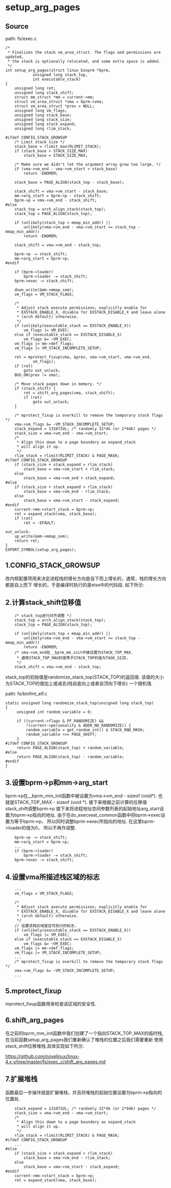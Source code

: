 setup_arg_pages
========================================

Source
----------------------------------------

path: fs/exec.c
```
/*
 * Finalizes the stack vm_area_struct. The flags and permissions are updated,
 * the stack is optionally relocated, and some extra space is added.
 */
int setup_arg_pages(struct linux_binprm *bprm,
            unsigned long stack_top,
            int executable_stack)
{
    unsigned long ret;
    unsigned long stack_shift;
    struct mm_struct *mm = current->mm;
    struct vm_area_struct *vma = bprm->vma;
    struct vm_area_struct *prev = NULL;
    unsigned long vm_flags;
    unsigned long stack_base;
    unsigned long stack_size;
    unsigned long stack_expand;
    unsigned long rlim_stack;

#ifdef CONFIG_STACK_GROWSUP
    /* Limit stack size */
    stack_base = rlimit_max(RLIMIT_STACK);
    if (stack_base > STACK_SIZE_MAX)
        stack_base = STACK_SIZE_MAX;

    /* Make sure we didn't let the argument array grow too large. */
    if (vma->vm_end - vma->vm_start > stack_base)
        return -ENOMEM;

    stack_base = PAGE_ALIGN(stack_top - stack_base);

    stack_shift = vma->vm_start - stack_base;
    mm->arg_start = bprm->p - stack_shift;
    bprm->p = vma->vm_end - stack_shift;
#else
    stack_top = arch_align_stack(stack_top);
    stack_top = PAGE_ALIGN(stack_top);

    if (unlikely(stack_top < mmap_min_addr) ||
        unlikely(vma->vm_end - vma->vm_start >= stack_top - mmap_min_addr))
        return -ENOMEM;

    stack_shift = vma->vm_end - stack_top;

    bprm->p -= stack_shift;
    mm->arg_start = bprm->p;
#endif

    if (bprm->loader)
        bprm->loader -= stack_shift;
    bprm->exec -= stack_shift;

    down_write(&mm->mmap_sem);
    vm_flags = VM_STACK_FLAGS;

    /*
     * Adjust stack execute permissions; explicitly enable for
     * EXSTACK_ENABLE_X, disable for EXSTACK_DISABLE_X and leave alone
     * (arch default) otherwise.
     */
    if (unlikely(executable_stack == EXSTACK_ENABLE_X))
        vm_flags |= VM_EXEC;
    else if (executable_stack == EXSTACK_DISABLE_X)
        vm_flags &= ~VM_EXEC;
    vm_flags |= mm->def_flags;
    vm_flags |= VM_STACK_INCOMPLETE_SETUP;

    ret = mprotect_fixup(vma, &prev, vma->vm_start, vma->vm_end,
            vm_flags);
    if (ret)
        goto out_unlock;
    BUG_ON(prev != vma);

    /* Move stack pages down in memory. */
    if (stack_shift) {
        ret = shift_arg_pages(vma, stack_shift);
        if (ret)
            goto out_unlock;
    }

    /* mprotect_fixup is overkill to remove the temporary stack flags */
    vma->vm_flags &= ~VM_STACK_INCOMPLETE_SETUP;
    stack_expand = 131072UL; /* randomly 32*4k (or 2*64k) pages */
    stack_size = vma->vm_end - vma->vm_start;
    /*
     * Align this down to a page boundary as expand_stack
     * will align it up.
     */
    rlim_stack = rlimit(RLIMIT_STACK) & PAGE_MASK;
#ifdef CONFIG_STACK_GROWSUP
    if (stack_size + stack_expand > rlim_stack)
        stack_base = vma->vm_start + rlim_stack;
    else
        stack_base = vma->vm_end + stack_expand;
#else
    if (stack_size + stack_expand > rlim_stack)
        stack_base = vma->vm_end - rlim_stack;
    else
        stack_base = vma->vm_start - stack_expand;
#endif
    current->mm->start_stack = bprm->p;
    ret = expand_stack(vma, stack_base);
    if (ret)
        ret = -EFAULT;

out_unlock:
    up_write(&mm->mmap_sem);
    return ret;
}
EXPORT_SYMBOL(setup_arg_pages);
```

1.CONFIG_STACK_GROWSUP
----------------------------------------

改内核配置项用来决定进程栈的增长方向是自下而上增长的，通常，栈的增长方向都是自上而下
增长的，于是编译时执行的是else中的代码段. 如下所示:

2.计算stack_shift位移值
----------------------------------------

```
    /* stack_top进行对齐调整 */
    stack_top = arch_align_stack(stack_top);
    stack_top = PAGE_ALIGN(stack_top);

    if (unlikely(stack_top < mmap_min_addr) ||
        unlikely(vma->vm_end - vma->vm_start >= stack_top - mmap_min_addr))
        return -ENOMEM;
    /* vma->vm_end在__bprm_mm_init中被设置为STACK_TOP_MAX.
     * 通常STACK_TOP_MAX的值等于STACK_TOP的值为TASK_SIZE.
     */
    stack_shift = vma->vm_end - stack_top;
```

stack_top的初始值是randomize_stack_top(STACK_TOP)的返回值.
该值的大小为STACK_TOP的值加上或减去(栈自底向上或者自顶向下增长)
一个随机值.

path: fs/binfmt_elf.c
```
static unsigned long randomize_stack_top(unsigned long stack_top)
{
     unsigned int random_variable = 0;

     if ((current->flags & PF_RANDOMIZE) &&
         !(current->personality & ADDR_NO_RANDOMIZE)) {
         random_variable = get_random_int() & STACK_RND_MASK;
         random_variable <<= PAGE_SHIFT;
     }
#ifdef CONFIG_STACK_GROWSUP
     return PAGE_ALIGN(stack_top) + random_variable;
#else
     return PAGE_ALIGN(stack_top) - random_variable;
#endif
}
```

3.设置bprm->p和mm->arg_start
----------------------------------------

bprm->p在__bprm_mm_init函数中被设置为vma->vm_end - sizeof (void*).
也就是STACK_TOP_MAX - sizeof (void *).
接下来根据之前计算的位移值stack_shift调整bprm->p
接下来将进程地址空间参数列表的起始地址arg_start设置为bprm->p指向的地址.
由于在do_execveat_common函数中将bprm->exec设置为等于bprm->p，
所以同时调整bprm->exec所指向的地址. 在这里bprm->loader的值为0，
所以不再作调整.

```
    bprm->p -= stack_shift;
    mm->arg_start = bprm->p;
    ...
    if (bprm->loader)
        bprm->loader -= stack_shift;
    bprm->exec -= stack_shift;
```

4.设置vma所描述栈区域的标志
----------------------------------------

```
    ...
    vm_flags = VM_STACK_FLAGS;

    /*
     * Adjust stack execute permissions; explicitly enable for
     * EXSTACK_ENABLE_X, disable for EXSTACK_DISABLE_X and leave alone
     * (arch default) otherwise.
     */
    // 设置该栈区域是否可执行的标志.
    if (unlikely(executable_stack == EXSTACK_ENABLE_X))
        vm_flags |= VM_EXEC;
    else if (executable_stack == EXSTACK_DISABLE_X)
        vm_flags &= ~VM_EXEC;
    vm_flags |= mm->def_flags;
    vm_flags |= VM_STACK_INCOMPLETE_SETUP;
    ...
    /* mprotect_fixup is overkill to remove the temporary stack flags */
    vma->vm_flags &= ~VM_STACK_INCOMPLETE_SETUP;
    ...
```

5.mprotect_fixup
----------------------------------------

mprotect_fixup函数用来检查该区域的安全性.

6.shift_arg_pages
----------------------------------------

在之前的bprm_mm_init函数中我们创建了一个指向STACK_TOP_MAX的临时栈,
在当前函数setup_arg_pages我们重新确认了堆栈的位置之后我们需要重新
使用stack_shift位移堆栈.具体实现如下所示:

https://github.com/novelinux/linux-4.x.y/tree/master/fs/exec_c/shift_arg_pages.md

7.扩展堆栈
-----------------------------------------

函数最后一步操作就是扩展堆栈，并且将堆栈的起始位置设置为bprm->p指向的
位置处.

```
    stack_expand = 131072UL; /* randomly 32*4k (or 2*64k) pages */
    stack_size = vma->vm_end - vma->vm_start;
    /*
     * Align this down to a page boundary as expand_stack
     * will align it up.
     */
    rlim_stack = rlimit(RLIMIT_STACK) & PAGE_MASK;
#ifdef CONFIG_STACK_GROWSUP
    ...
#else
    if (stack_size + stack_expand > rlim_stack)
        stack_base = vma->vm_end - rlim_stack;
    else
        stack_base = vma->vm_start - stack_expand;
#endif
    current->mm->start_stack = bprm->p;
    ret = expand_stack(vma, stack_base);
```